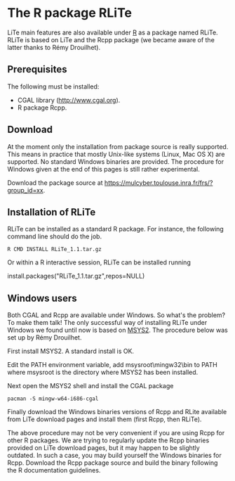 The R package RLiTe
===================

<!-- Line Tessellation (LiTe) library
     |||Development version
     Authors: Katarzyna Adamczyk and Kiên Kiêu.
     |||Copyright INRA 2006-yyyy.
     Interdeposit Certification: IDDN.FR.001.030007.000.R.P.2015.000.31235
     License: GPL v3. -->

LiTe main features are also available under [R](http://www.r-project.org) as a package named RLiTe. RLiTe is based on LiTe and the Rcpp package (we became aware of the latter thanks to Rémy Drouilhet).

Prerequisites
-------------
The following must be installed:
- CGAL library (http://www.cgal.org).
- R package Rcpp.

Download
--------
At the moment only the installation from package source is really supported. This means in practice that mostly Unix-like systems (Linux, Mac OS X) are supported. No standard Windows binaries are provided. The procedure for Windows given at the end of this pages is still rather experimental.

Download the package source at https://mulcyber.toulouse.inra.fr/frs/?group_id=xx. 

Installation of RLiTe
---------------------
RLiTe can be installed as a standard R package. For instance, the following command line should do the job.

    R CMD INSTALL RLiTe_1.1.tar.gz

Or within a R interactive session, RLiTe can be installed running

   install.packages("RLiTe_1.1.tar.gz",repos=NULL)

Windows users
-------------
Both CGAL and Rcpp are available under Windows. So what's the problem? To make them talk! The only successful way of installing RLiTe under Windows we found until now is based on [MSYS2](http://sourceforge.net/projects/msys2). The procedure below was set up by Rémy Drouilhet.

First install MSYS2. A standard install is OK.

Edit the PATH environment variable, add msysroot\mingw32\bin to PATH where msysroot is the directory where MSYS2 has been installed.

Next open the MSYS2 shell and install the CGAL package

    pacman -S mingw-w64-i686-cgal 

Finally download the Windows binaries versions of Rcpp and RLite available from LiTe download pages and install them (first Rcpp, then RLiTe).

The above procedure may not be very convenient if you are using Rcpp for other R packages. We are trying to regularly update the Rcpp binaries provided on LiTe download pages, but it may happen to be slightly outdated. In such a case, you may build yourself the Windows binaries for Rcpp. Download the Rcpp package source and build the binary following the R documentation guidelines.